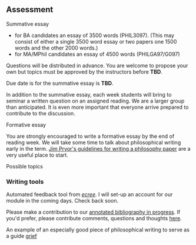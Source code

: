 
## Assessment

Summative essay

* for BA candidates an essay of 3500 words (PHIL3097). (This may consist of either a single 3500 word essay or two papers one 1500 words and the other 2000 words.)
* for MA/MPhil candidates an essay of 4500 words (PHILGA97/G097)

Questions will be distributed in advance. You are welcome to propose your own but topics must be approved by the instructors before **TBD**.

<!-- [**ESSAY TOPICS**](https://github.com/UCL-PHIL/3097/blob/gh-pages/assignments/Essay_Topics_1.pdf?raw=true) -->

<!-- [**ADDITIONAL ESSAY TOPICS**](https://github.com/UCL-PHIL/3097/blob/gh-pages/assignments/Essay_Topics_2.pdf?raw=true) -->

Due date is for the summative essay is **TBD**.

In addition to the summative essay, each week students will bring to seminar a written question on an assigned reading. We are a larger group than anticipated. It is even more important that everyone arrive prepared to contribute to the discussion.

Formative essay

You are strongly encouraged to write a formative essay by the end of reading week. We will take some time to talk about philosophical writing early in the term. [Jim Pryor's guidelines for writing a philosophy paper](http://www.jimpryor.net/teaching/guidelines/writing.html) are a very useful place to start.

Possible topics


### Writing tools

Automated feedback tool from [*ecree*](https://www.ecree.com/signup). I will set-up an account for our module in the coming days. Check back soon.

Please make a contribution to our [annotated bibliography in progress](https://docs.google.com/document/d/1--uyUof5O6rckakpB7qlkAWAurG6_yMl9OhkrjAwxns/edit?usp=sharing_). If you'd prefer, please contribute comments, questions and thoughts [here](https://docs.google.com/document/d/1g2oXsCkwEt-7ylw2FB2KFZ-57bV8J2iZm6o0VF_RtHo/edit?usp=sharing).

An example of an especially good piece of philosophical writing to serve as a guide [grief](getokay)
